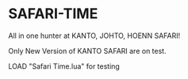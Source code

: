 # SAFARI-TIME
All in one hunter at KANTO, JOHTO, HOENN SAFARI!


Only New Version of KANTO SAFARI are on test.

LOAD "Safari Time.lua" for testing
